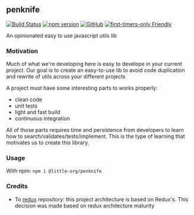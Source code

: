 ## penknife

[![Build Status](https://travis-ci.com/little-org/penknife-js.svg?branch=master)](https://travis-ci.com/little-org/penknife-js)
[![npm version](https://badge.fury.io/js/%40little-org%2Fpenknife.svg)](https://badge.fury.io/js/%40little-org%2Fpenknife)
[![GitHub](https://img.shields.io/github/license/mashape/apistatus.svg)](https://github.com/little-org/penknife-js)
[![first-timers-only Friendly](https://img.shields.io/badge/first--timers--only-friendly-blue.svg)](http://www.firsttimersonly.com/)

An opinionated easy to use javascript utils lib

### Motivation
Much of what we're developing here is easy to develope in your current project. Our goal is to create an easy-to-use lib to avoid code duplication and rewrite of utils across your different projects

A project must have some interesting parts to works properly:
- clean code
- unit tests
- light and fast build
- continuous integration

All of those parts requires time and persistence from developers to learn how to search/validates/tests/implement. This is the type of learning that motivates us to create this library.

### Usage
With npm: `npm i @little-org/penknife`

### Credits
- To [redux](https://github.com/reduxjs/redux) repository: this project architecture is based on Redux's. This decision was made based on redux architecture maturity

